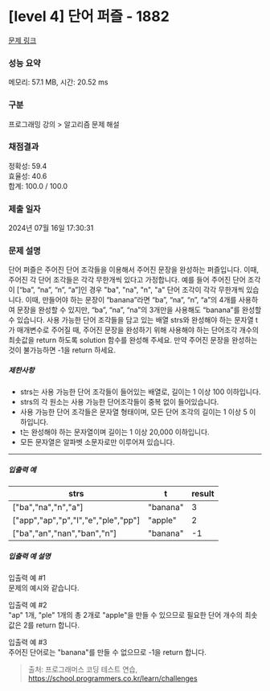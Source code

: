 # [level 4] 단어 퍼즐 - 1882 

[문제 링크](https://school.programmers.co.kr/learn/courses/30/lessons/1882) 

### 성능 요약

메모리: 57.1 MB, 시간: 20.52 ms

### 구분

프로그래밍 강의 > 알고리즘 문제 해설

### 채점결과

정확성: 59.4<br/>효율성: 40.6<br/>합계: 100.0 / 100.0

### 제출 일자

2024년 07월 16일 17:30:31

### 문제 설명

<p>단어 퍼즐은 주어진 단어 조각들을 이용해서 주어진 문장을 완성하는 퍼즐입니다. 이때, 주어진 각 단어 조각들은 각각 무한개씩 있다고 가정합니다. 예를 들어 주어진 단어 조각이 [“ba”, “na”, “n”, “a”]인 경우 "ba", "na", "n", "a" 단어 조각이 각각 무한개씩 있습니다. 이때, 만들어야 하는 문장이 “banana”라면 “ba”, “na”, “n”, “a”의 4개를 사용하여 문장을 완성할 수 있지만, “ba”, “na”, “na”의 3개만을 사용해도 “banana”를 완성할 수 있습니다. 사용 가능한 단어 조각들을 담고 있는 배열 strs와 완성해야 하는 문자열 t가 매개변수로 주어질 때, 주어진 문장을 완성하기 위해 사용해야 하는 단어조각 개수의 최솟값을 return 하도록 solution 함수를 완성해 주세요. 만약 주어진 문장을 완성하는 것이 불가능하면 -1을 return 하세요.</p>

<h5>제한사항</h5>

<ul>
<li>strs는 사용 가능한 단어 조각들이 들어있는 배열로, 길이는 1 이상 100 이하입니다.</li>
<li>strs의 각 원소는 사용 가능한 단어조각들이 중복 없이 들어있습니다.</li>
<li>사용 가능한 단어 조각들은 문자열 형태이며, 모든 단어 조각의 길이는 1 이상 5 이하입니다.</li>
<li>t는 완성해야 하는 문자열이며 길이는 1 이상 20,000 이하입니다.</li>
<li>모든 문자열은 알파벳 소문자로만 이루어져 있습니다.</li>
</ul>

<hr>

<h5>입출력 예</h5>
<table class="table">
        <thead><tr>
<th>strs</th>
<th>t</th>
<th>result</th>
</tr>
</thead>
        <tbody><tr>
<td>["ba","na","n","a"]</td>
<td>"banana"</td>
<td>3</td>
</tr>
<tr>
<td>["app","ap","p","l","e","ple","pp"]</td>
<td>"apple"</td>
<td>2</td>
</tr>
<tr>
<td>["ba","an","nan","ban","n"]</td>
<td>"banana"</td>
<td>-1</td>
</tr>
</tbody>
      </table>
<h5>입출력 예 설명</h5>

<p>입출력 예 #1<br>
문제의 예시와 같습니다.</p>

<p>입출력 예 #2<br>
"ap" 1개, "ple" 1개의 총 2개로 "apple"을 만들 수 있으므로 필요한 단어 개수의 최솟값은 2를 return 합니다.</p>

<p>입출력 예 #3<br>
주어진 단어로는 "banana"를 만들 수 없으므로 -1을 return 합니다.</p>


> 출처: 프로그래머스 코딩 테스트 연습, https://school.programmers.co.kr/learn/challenges
